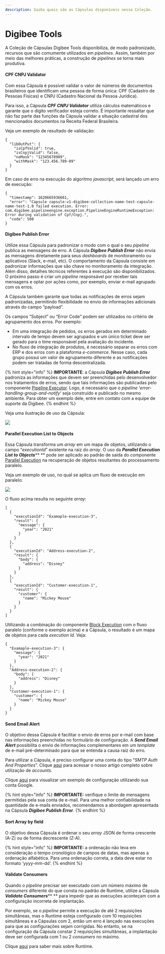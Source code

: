 ```yaml
---
description: Saiba quais são as Cápsulas disponíveis nessa Coleção.
---
```


# Digibee Tools

A Coleção de Cápsulas Digibee Tools disponibiliza, de modo padronizado, recursos que são comumente utilizados em _pipelines_. Assim, também por meio das melhores práticas, a construção de _pipelines_ se torna mais produtiva.

#### CPF CNPJ Validator <a href="#h_8e45a34869" id="h_8e45a34869"></a>

Com essa Cápsula é possível validar o valor de números de documentos brasileiros que identificam uma pessoa de forma única: CPF (Cadastro de Pessoas Físicas) e CNPJ (Cadastro Nacional da Pessoa Jurídica).

Para isso, a Cápsula _**CPF CNPJ Validator**_ utiliza cálculos matemáticos e garante que o dígito verificador esteja correto. É importante ressaltar que não faz parte das funções da Cápsula validar a situação cadastral dos mencionados documentos na Receita Federal Brasileira.

Veja um exemplo de resultado de validação:

```
{
  "libOutPut": {
    "isCpfValid": true,
    "isCnpjValid": false,
    "noMask": "12345678909",
    "withMask": "123.456.789-09"
  }
}
```

Em caso de erro na execução do algoritmo _javascript_, será lançado um erro de execução:

```
{
  "timestamp": 1620665936661,
  "error": "Capsule capsule-v1-digibee-collection-name-test-capsule-name-test-1.0 failed execution. Error: com.digibee.pipelineengine.exception.PipelineEngineRuntimeException: Error during validation of Cpf/Cnpj.",
  "code": 500
}
```

#### Digibee Publish Error <a href="#h_fb4e77bea7" id="h_fb4e77bea7"></a>

Utilize essa Cápsula para padronizar o modo com o qual o seu _pipeline_ publica as mensagens de erro. A Cápsula _**Digibee Publish Error**_ não envia as mensagens diretamente para seus _dashboards_ de monitoramento ou aplicativos (Slack, e-mail, etc). O comportamento da Cápsula consiste em padronizar informações que são chave no monitoramento da integração. Além disso, detalhes técnicos referentes à execução são disponibilizados. O próximo passo é criar um _pipeline_ responsável por receber tais mensagens e optar por ações como, por exemplo, enviar e-mail agrupado com os erros.

A Cápsula também garante que todas as notificações de erros sejam padronizadas, permitindo flexibilidade no envio de informações adicionais através do campo “payload”.

Os campos “Subject” ou “Error Code” podem ser utilizados no critério de agrupamento dos erros. Por exemplo:

* Em uma integração de pedidos, os erros gerados em determinado intervalo de tempo devem ser agrupados e um único ticket deve ser gerado para o time responsável pela avaliação do incidente.
* No fluxo de integração de produtos, é necessário separar os erros com ERP e dos erros com a plataforma _e-commerce_. Nesse caso, cada grupo possui um valor de agrupamento diferente e as notificações podem ser tratadas de forma descentralizada.

{% hint style="info" %}
**IMPORTANTE**: a Cápsula _**Digibee Publish Error**_ padroniza as informações que devem ser preenchidas pelo desenvolvedor nos tratamentos de erros, sendo que tais informações são publicadas pelo componente [Pipeline Executor](../../../components/tools/pipeline-executor.md). Logo, é necessário que o _pipeline_ ‘_error-handling-group-and-notify_‘ seja construído e publicado no mesmo ambiente. Para obter um exemplo dele, entre em contato com a equipe de suporte da Digibee.
{% endhint %}

Veja uma ilustração de uso da Cápsula:

![](<../../../.gitbook/assets/01 (11).png>)

#### **Parallel Execution List to Objects** <a href="#h_5f4ec17e37" id="h_5f4ec17e37"></a>

Essa Cápsula transforma um _array_ em um mapa de objetos, utilizando o campo “_executionId_” existente na raiz do _array_. O uso da _**Parallel Execution List to Objects**_** ** pode ser aplicado ao padrão de saída do componente [Parallel Execution](../../../components/logic/parallel-execution.md) na recuperação de objetos resultantes do processamento paralelo.

Veja um exemplo de uso, no qual se aplica um fluxo de execução em paralelo:

![](<../../../.gitbook/assets/02 (9).png>)

O fluxo acima resulta no seguinte _array_:

```
[
  {
    "executionId": "Examaple-execution-3",
    "result": {
      "message": {
        "year": "2021"
      }
    }
  },
  {
    "executionId": "Address-execution-2",
    "result": {
      "body": {
        "address": "Disney"
      }
    }
  },
  {
    "executionId": "Customer-execution-1",
    "result": {
      "customer": {
        "name": "Mickey Mouse"
      }
    }
  }
]
```

Utilizando a combinação do componente [Block Execution](../../../components/logic/block-execution.md) com o fluxo paralelo (conforme o exemplo acima) e a Cápsula, o resultado é um mapa de objetos para cada _execution Id_. Veja:

```
{
  "Examaple-execution-3": {
    "message": {
      "year": "2021"
    }
  },
  "Address-execution-2": {
    "body": {
      "address": "Disney"
    }
  },
  "Customer-execution-1": {
    "customer": {
      "name": "Mickey Mouse"
    }
  }
}
```

#### **Send Email Alert** <a href="#h_1b1f5eb271" id="h_1b1f5eb271"></a>

O objetivo dessa Cápsula é facilitar o envio de erros por e-mail com base nas informações preenchidas no formulário de configuração. A _**Send Email Alert**_ possibilita o envio de informações complementares em um _template_ de e-mail pré-determinado para que se entenda a causa raiz do erro.

Para utilizar a Cápsula, é preciso configurar uma conta do tipo “_SMTP Auth And Properties_”. Clique [aqui](https://intercom.help/godigibee/pt-BR/articles/4280470-utilizacao-de-accounts) para acessar o nosso artigo completo sobre utilização de _accounts_.

Clique [aqui](https://intercom.help/godigibee/pt-BR/articles/2961109-usando-sua-conta-de-gmail-com-o-conector-de-email-smtp-da-digibee) para visualizar um exemplo de configuração utilizando sua conta Google.

{% hint style="info" %}
**IMPORTANTE:** verifique o limite de mensagens permitidas pela sua conta de e-mail. Para uma melhor confiabilidade na quantidade de e-mails enviados, recomendamos a abordagem apresentada na Cápsula _**Digibee Publish Error**._
{% endhint %}

#### **Sort Array by field** <a href="#h_5690c3c833" id="h_5690c3c833"></a>

O objetivo dessa Cápsula é ordenar o seu _array_ JSON de forma crescente (A-Z) ou de forma decrescente (Z-A).

{% hint style="info" %}
**IMPORTANTE:** a ordenação não leva em consideração o tempo cronológico de campos de datas, mas apenas a ordenação alfabética. Para uma ordenação correta, a data deve estar no formato ‘yyyy-mm-dd’.
{% endhint %}

#### **Validate Consumers** <a href="#h_100b8854f2" id="h_100b8854f2"></a>

Quando o _pipeline_ precisar ser executado com um número máximo de _consumers_ diferente do que consta no padrão de Runtime, utilize a Cápsula _**Validate Consumers**_** ** para impedir que as execuções aconteçam com a configuração incorreta de implantação.

Por exemplo, se o _pipeline_ permite a execução de até 2 requisições simultâneas, mas o Runtime esteja configurado com 10 requisições simultâneas e a Cápsulas com 2, então um erro é lançado nas execuções para que as configurações sejam corrigidas. No entanto, se na configuração da Cápsula constar 2 requisições simultâneas, a implantação deve ser configurada com 1 ou 2 _consumers_ no máximo.

Clique [aqui](../../../run/runtime.md) para saber mais sobre Runtime.
